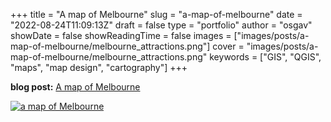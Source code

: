 
+++
title = "A map of Melbourne"
slug = "a-map-of-melbourne"
date = "2022-08-24T11:09:13Z"
draft = false
type = "portfolio"
author = "osgav"
showDate = false
showReadingTime = false
images = ["images/posts/a-map-of-melbourne/melbourne_attractions.png"]
cover = "images/posts/a-map-of-melbourne/melbourne_attractions.png"
keywords = ["GIS", "QGIS", "maps", "map design", "cartography"]
+++

**blog post:** [A map of Melbourne](/blog/a-map-of-melbourne.html)

[![a map of Melbourne](/images/posts/a-map-of-melbourne/melbourne_attractions.png)](/images/posts/a-map-of-melbourne/melbourne_attractions.png)

